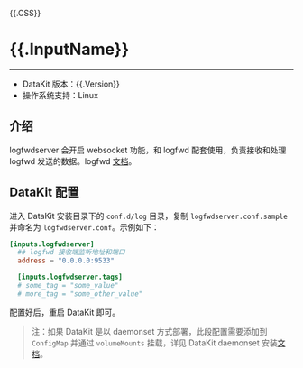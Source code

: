 {{.CSS}}
# {{.InputName}}
---

- DataKit 版本：{{.Version}}
- 操作系统支持：Linux

## 介绍

logfwdserver 会开启 websocket 功能，和 logfwd 配套使用，负责接收和处理 logfwd 发送的数据。logfwd [文档](logfwd.md)。

## DataKit 配置

进入 DataKit 安装目录下的 `conf.d/log` 目录，复制 `logfwdserver.conf.sample` 并命名为 `logfwdserver.conf`。示例如下：

``` toml
[inputs.logfwdserver]
  ## logfwd 接收端监听地址和端口
  address = "0.0.0.0:9533"

  [inputs.logfwdserver.tags]
  # some_tag = "some_value"
  # more_tag = "some_other_value"
```

配置好后，重启 DataKit 即可。

> 注：如果 DataKit 是以 daemonset 方式部署，此段配置需要添加到 `ConfigMap` 并通过 `volumeMounts` 挂载，详见 DataKit daemonset 安装[文档](datakit-daemonset-deploy.md)。

